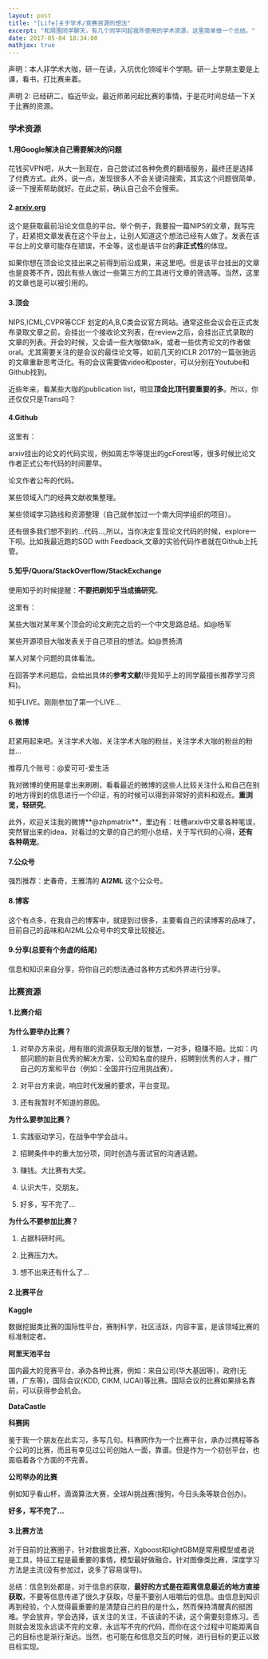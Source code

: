 ```yaml
---
layout: post
title: "[Life]关于学术/竞赛资源的想法"
excerpt: "和周围同学聊天，有几个同学问起我所使用的学术资源，这里简单做一个总结。"
date: 2017-05-04 18:34:00
mathjax: true
---
```



声明：本人非学术大咖，研一在读，入坑优化领域半个学期。研一上学期主要是上课，看书，打比赛来着。

声明 2: 已经研二，临近毕业。最近师弟问起比赛的事情，于是花时间总结一下关于比赛的资源。

### 学术资源

#### 1.用Google解决自己需要解决的问题

花钱买VPN吧，从大一到现在，自己尝试过各种免费的翻墙服务，最终还是选择了付费方式。此外，说一点，发现很多人不会关键词搜索，其实这个问题很简单，读一下搜索帮助就好。在此之前，确认自己会不会搜索。

#### 2.[arxiv.org](https://arxiv.org/)

这个是获取最前沿论文信息的平台。举个例子，我要投一篇NIPS的文章，我写完了，赶紧把文章发表在这个平台上，让别人知道这个想法已经有人做了。发表在该平台上的文章可能存在错误，不全等，这也是该平台的**非正式性**的体现。

如果你想在顶会论文挂出来之前得到前沿成果，来这里吧。但是该平台挂出的文章也是良莠不齐，因此有些人做过一些第三方的工具进行文章的筛选等。当然，这里的文章也是可以被引用的。

#### 3.顶会

NIPS,ICML,CVPR等CCF 划定的A,B,C类会议官方网站。通常这些会议会在正式发布录取文章之前，会挂出一个接收论文列表，在review之后，会挂出正式录取的文章的列表。开会的时候，又会请一些大咖做talk，或者一些优秀论文的作者做oral。尤其需要关注的是会议的最佳论文等，如前几天的ICLR 2017的一篇张驰远的文章重新思考泛化。有的会议需要做video和poster，可以分别在Youtube和Github找到。

近些年来，看某些大咖的publication list，明显**顶会比顶刊要重要的多**。所以，你还仅仅只是Trans吗？

#### 4.Github

这里有：

arxiv挂出的论文的代码实现，例如周志华等提出的gcForest等，很多时候比论文作者正式公布代码的时间要早。

论文作者公布的代码。

某些领域入门的经典文献收集整理。

某些领域学习路线和资源整理（自己就参加过一个南大同学组织的项目）。

还有很多我们想不到的...代码...,所以，当你决定复现论文代码的时候，explore一下呗。比如我最近跑的SGD with Feedback,文章的实验代码作者就在Github上托管。

#### 5.知乎/Quora/StackOverflow/StackExchange

使用知乎的时候提醒：**不要把刷知乎当成搞研究**。

这里有：

某些大咖对某年某个顶会的论文刷完之后的一个中文思路总结。如@杨军

某些开源项目大咖发表关于自己项目的想法。如@贾扬清

某人对某个问题的具体看法。

在回答学术问题后，会给出具体的**参考文献**(毕竟知乎上的同学最擅长推荐学习资料)。

知乎LIVE。刚刚参加了第一个LIVE...


#### 6.微博

赶紧用起来吧。关注学术大咖，关注学术大咖的粉丝，关注学术大咖的粉丝的粉丝...

推荐几个账号：@爱可可-爱生活

我对微博的使用是拿出来刷刷，看看最近的微博的这些人比较关注什么和自己在别的地方得到的信息进行一个印证，有的时候可以得到非常好的资料和观点。**重浏览，轻研究**。

此外，欢迎关注我的微博**@zhpmatrix**，里边有：吐槽arxiv中文章各种笔误，突然冒出来的idea，对看过的文章的自己的短小总结，关于写代码的心得，**还有各种萌宠**。

#### 7.公众号

强烈推荐：史春奇，王雅清的 **AI2ML** 这个公众号。

#### 8.博客

这个有点多，在我自己的博客中，就提到过很多，主要看自己的读博客的品味了。目前自己的品味和AI2ML公众号中的文章比较接近。

#### 9.分享(总要有个务虚的结尾)

信息和知识来自分享，将你自己的想法通过各种方式和外界进行分享。

### 比赛资源

#### 1.比赛介绍
     
**为什么要举办比赛？**

1. 对举办方来说，用有限的资源获取无限的智慧，一对多，稳赚不赔。比如：内部问题的新且优秀的解决方案，公司知名度的提升，招聘到优秀的人才，推广自己的方案和平台（例如：全国并行应用挑战赛）。

2. 对平台方来说，响应时代发展的要求，平台变现。

3. 还有我暂时不知道的原因。

**为什么要参加比赛？**

1. 实践驱动学习，在战争中学会战斗。

2. 招聘条件中的重大加分项，同时创造与面试官的沟通话题。

3. 赚钱。大比赛有大奖。

4. 认识大牛，交朋友。

5. 好多，写不完了...

**为什么不要参加比赛？**

1. 占据科研时间。

2. 比赛压力大。

3. 想不出来还有什么了...

#### 2.比赛平台

**Kaggle**

数据挖掘类比赛的国际性平台，赛制科学，社区活跃，内容丰富，是该领域比赛的标准制定者。

**阿里天池平台**

国内最大的竞赛平台，承办各种比赛，例如：来自公司(华大基因等)，政府(无锡，广东等)，国际会议(KDD, CIKM, IJCAI)等比赛。国际会议的比赛如果排名靠前，可以获得参会机会。

**DataCastle**
  
**科赛网**

鉴于我一个朋友在此实习，多写几句。科赛网作为一个比赛平台，承办过携程等各个公司的比赛，而且有幸见过公司创始人一面，靠谱。但是作为一个初创平台，也面临着各个方面的不完善。

**公司举办的比赛**

例如知乎看山杯，滴滴算法大赛，全球AI挑战赛(搜狗，今日头条等联合创办)。

**好多，写不完了...**

#### 3.比赛方法

对于目前的比赛圈子，针对数据类比赛，Xgboost和lightGBM是常用模型或者说是工具，特征工程是最重要的事情，模型最好做融合。针对图像类比赛，深度学习方法是主流(没有参加过，说多了容易误导)。   
    
总结：信息到处都是，对于信息的获取，**最好的方式是在距离信息最近的地方直接获取**，不要等信息传递了很久才获取，尽量不要别人咀嚼后的信息。由信息到知识再到经验，个人觉得最重要的是清楚自己的目的是什么，然而保持清醒真的挺困难。学会放弃，学会选择，该关注的关注，不该读的不读，这个需要刻意练习。否则就会发现永远读不完的文章，永远写不完的代码，而你在这个过程中可能距离自己的目标也是渐行渐远。当然，也可能在和信息交互的时候，进行目标的更正以致目标实现。